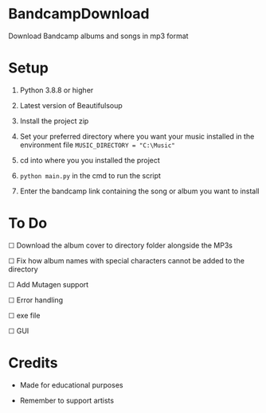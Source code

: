 # BandcampDownload
Download Bandcamp albums and songs in mp3 format 

# Setup
1) Python 3.8.8 or higher
2) Latest version of Beautifulsoup
3) Install the project zip
4) Set your preferred directory where you want your music installed in the environment file `MUSIC_DIRECTORY = "C:\Music" `

5) cd into where you you installed the project 
6) `python main.py` in the cmd to run the script
7) Enter the bandcamp link containing the song or album you want to install

# To Do
☐ Download the album cover to directory folder alongside the MP3s 

☐ Fix how album names with special characters cannot be added to the directory 

☐ Add Mutagen support 

☐ Error handling 

☐ exe file 

☐ GUI

# Credits
- Made for educational purposes 

- Remember to support artists 
